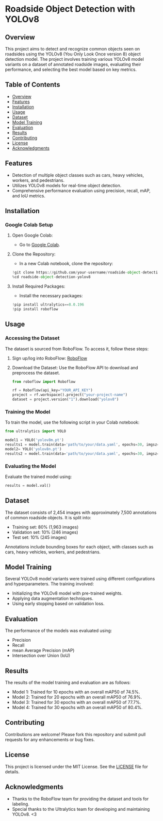 # Roadside Object Detection with YOLOv8

## Overview

This project aims to detect and recognize common objects seen on roadsides using the YOLOv8 (You Only Look Once version 8) object detection model. The project involves training various YOLOv8 model variants on a dataset of annotated roadside images, evaluating their performance, and selecting the best model based on key metrics.

## Table of Contents

- [Overview](#overview)
- [Features](#features)
- [Installation](#installation)
- [Usage](#usage)
- [Dataset](#dataset)
- [Model Training](#model-training)
- [Evaluation](#evaluation)
- [Results](#results)
- [Contributing](#contributing)
- [License](#license)
- [Acknowledgments](#acknowledgments)

## Features

- Detection of multiple object classes such as cars, heavy vehicles, workers, and pedestrians.
- Utilizes YOLOv8 models for real-time object detection.
- Comprehensive performance evaluation using precision, recall, mAP, and IoU metrics.

## Installation

### Google Colab Setup

1. Open Google Colab:
   - Go to [Google Colab](https://colab.research.google.com/).

2. Clone the Repository:
   - In a new Colab notebook, clone the repository:
   ```python
   !git clone https://github.com/your-username/roadside-object-detection-yolov8.git
   %cd roadside-object-detection-yolov8
   ```

3. Install Required Packages:
   - Install the necessary packages:
   ```python
   !pip install ultralytics==8.0.196
   !pip install roboflow
   ```

## Usage

### Accessing the Dataset

The dataset is sourced from RoboFlow. To access it, follow these steps:

1. Sign up/log into RoboFlow:
   [RoboFlow](https://roboflow.com/)

2. Download the Dataset:
   Use the RoboFlow API to download and preprocess the dataset.
   
   ```python
   from roboflow import Roboflow
   
   rf = Roboflow(api_key="YOUR_API_KEY")
   project = rf.workspace().project("your-project-name")
   dataset = project.version("1").download("yolov8")
   ```

### Training the Model

To train the model, use the following script in your Colab notebook:

```python
from ultralytics import YOLO

model1 = YOLO('yolov8m.pt')
results1 = model.train(data='path/to/your/data.yaml', epochs=30, imgsz=640, batch=16)
model2= YOLO('yolov8n.pt')
results2 = model.train(data='path/to/your/data.yaml', epochs=30, imgsz=640, batch=16) 
```

### Evaluating the Model

Evaluate the trained model using:

```python
results = model.val()
```

## Dataset

The dataset consists of 2,454 images with approximately 7,500 annotations of common roadside objects. It is split into:
- Training set: 80% (1,963 images)
- Validation set: 10% (246 images)
- Test set: 10% (245 images)

Annotations include bounding boxes for each object, with classes such as cars, heavy vehicles, workers, and pedestrians.

## Model Training

Several YOLOv8 model variants were trained using different configurations and hyperparameters. The training involved:
- Initializing the YOLOv8 model with pre-trained weights.
- Applying data augmentation techniques.
- Using early stopping based on validation loss.

## Evaluation

The performance of the models was evaluated using:
- Precision
- Recall
- mean Average Precision (mAP)
- Intersection over Union (IoU)

## Results

The results of the model training and evaluation are as follows:

- Model 1: Trained for 10 epochs with an overall mAP50 of 74.5%.
- Model 2: Trained for 20 epochs with an overall mAP50 of 76.9%.
- Model 3: Trained for 30 epochs with an overall mAP50 of 77.7%.
- Model 4: Trained for 30 epochs with an overall mAP50 of 80.4%.

## Contributing

Contributions are welcome! Please fork this repository and submit pull requests for any enhancements or bug fixes.

## License

This project is licensed under the MIT License. See the [LICENSE](LICENSE) file for details.

## Acknowledgments

- Thanks to the RoboFlow team for providing the dataset and tools for labeling.
- Special thanks to the Ultralytics team for developing and maintaining YOLOv8.
<3
